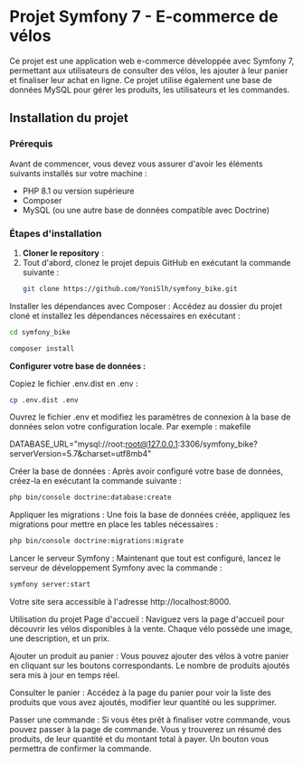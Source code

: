 # Projet Symfony 7 - E-commerce de vélos

Ce projet est une application web e-commerce développée avec Symfony 7, permettant aux utilisateurs de consulter des vélos, les ajouter à leur panier et finaliser leur achat en ligne. Ce projet utilise également une base de données MySQL pour gérer les produits, les utilisateurs et les commandes.

## Installation du projet

### Prérequis

Avant de commencer, vous devez vous assurer d'avoir les éléments suivants installés sur votre machine :
- PHP 8.1 ou version supérieure
- Composer
- MySQL (ou une autre base de données compatible avec Doctrine)

### Étapes d'installation

1. **Cloner le repository** :
2. Tout d'abord, clonez le projet depuis GitHub en exécutant la commande suivante :
   ```bash
   git clone https://github.com/YoniSlh/symfony_bike.git
   ```
Installer les dépendances avec Composer :
Accédez au dossier du projet cloné et installez les dépendances nécessaires en exécutant :
 ```bash
cd symfony_bike
```
```bash
composer install
```

**Configurer votre base de données :**

Copiez le fichier .env.dist en .env :
```bash
cp .env.dist .env
```
Ouvrez le fichier .env et modifiez les paramètres de connexion à la base de données selon votre configuration locale. Par exemple :
makefile

DATABASE_URL="mysql://root:root@127.0.0.1:3306/symfony_bike?serverVersion=5.7&charset=utf8mb4"

Créer la base de données :
Après avoir configuré votre base de données, créez-la en exécutant la commande suivante :

 ```bash
php bin/console doctrine:database:create
```
Appliquer les migrations :
Une fois la base de données créée, appliquez les migrations pour mettre en place les tables nécessaires :
 
 ```bash
php bin/console doctrine:migrations:migrate
```
Lancer le serveur Symfony :
Maintenant que tout est configuré, lancez le serveur de développement Symfony avec la commande :

 ```bash
symfony server:start
```
Votre site sera accessible à l'adresse http://localhost:8000.

Utilisation du projet
Page d'accueil :
Naviguez vers la page d'accueil pour découvrir les vélos disponibles à la vente. Chaque vélo possède une image, une description, et un prix.

Ajouter un produit au panier :
Vous pouvez ajouter des vélos à votre panier en cliquant sur les boutons correspondants. Le nombre de produits ajoutés sera mis à jour en temps réel.

Consulter le panier :
Accédez à la page du panier pour voir la liste des produits que vous avez ajoutés, modifier leur quantité ou les supprimer.

Passer une commande :
Si vous êtes prêt à finaliser votre commande, vous pouvez passer à la page de commande. Vous y trouverez un résumé des produits, de leur quantité et du montant total à payer. Un bouton vous permettra de confirmer la commande.

